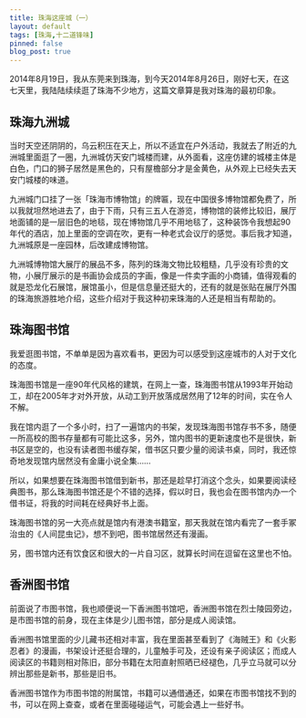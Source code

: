 ```yaml
---
title: 珠海这座城（一）
layout: default
tags: [珠海,十二道锋味]
pinned: false
blog_post: true
---
```



2014年8月19日，我从东莞来到珠海，到今天2014年8月26日，刚好七天，在这七天里，我陆陆续续逛了珠海不少地方，这篇文章算是我对珠海的最初印象。

## 珠海九洲城



当时天空还阴阴的，乌云积压在天上，所以不适宜在户外活动，我就去了附近的九洲城里面逛了一圈，九洲城仿天安门城楼而建，从外面看，这座仿建的城楼主体是白色，门口的狮子居然是黑色的，只有屋檐部分才是金黄色，从外观上已经失去天安门城楼的味道。

九洲城门口挂了一张「珠海市博物馆」的牌匾，现在中国很多博物馆都免费了，所以我就坦然地进去了，由于下雨，只有三五人在游览，博物馆的装修比较旧，展厅地面铺的是一层旧色的地毯，现在博物馆几乎不用地毯了，这种装饰令我想起90年代的酒店，加上里面的空调在吹，更有一种老式会议厅的感觉。事后我才知道，九洲城原是一座园林，后改建成博物馆。

九洲城博物馆大展厅的展品不多，陈列的珠海文物比较粗糙，几乎没有珍贵的文物，小展厅展示的是书画协会成员的字画，像是一件卖字画的小商铺，值得观看的就是恐龙化石展馆，展馆虽小，但是信息量还挺大的，还有的就是张贴在展厅外围的珠海旅游胜地介绍，这些介绍对于我这种初来珠海的人还是相当有帮助的。



## 珠海图书馆

 

我爱逛图书馆，不单单是因为喜欢看书，更因为可以感受到这座城市的人对于文化的态度。

珠海图书馆是一座90年代风格的建筑，在网上一查，珠海图书馆从1993年开始动工，却在2005年才对外开放，从动工到开放落成居然用了12年的时间，实在令人不解。

我在馆内逛了一个多小时，扫了一遍馆内的书架，发现珠海图书馆存书不多，随便一所高校的图书存量都有可能比这多，另外，馆内图书的更新速度也不是很快，新书区是空的，也没有读者图书缓存架，借书区只要少量的阅读书桌，同时，我还惊奇地发现馆内居然没有金庸小说全集……

所以，如果想要在珠海图书馆借到新书，那还是趁早打消这个念头，如果要阅读经典图书，那么珠海图书馆还是个不错的选择，假以时日，我也会在图书馆内办一个借书证，将我的时间耗在经典好书上面。

珠海图书馆的另一大亮点就是馆内有港澳书籍室，那天我就在馆内看完了一套手冢治虫的《人间昆虫记》，想不到吧，图书馆居然还有漫画。

另，图书馆内还有饮食区和很大的一片自习区，就算长时间在逗留在这里也不怕。



## 香洲图书馆

 

前面说了市图书馆，我也顺便说一下香洲图书馆吧，香洲图书馆在烈士陵园旁边，是市图书馆的前身，现在主体是少儿图书馆，部分是成人阅读馆。

香洲图书馆里面的少儿藏书还相对丰富，我在里面甚至看到了《海贼王》和《火影忍者》的漫画，书架设计还挺合理的，儿童触手可及，还设有亲子阅读区；而成人阅读区的书籍则相对陈旧，部分书籍在太阳直射照晒已经褪色，几乎立马就可以分辨出那些是新书，那些是旧书。

香洲图书馆作为市图书馆的附属馆，书籍可以通借通还，如果在市图书馆找不到的书，可以在网上查查，或者在里面碰碰运气，可能会遇上一些好书。

